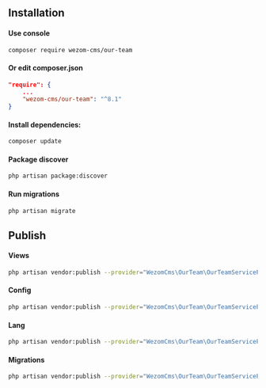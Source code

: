 ## Installation

#### Use console
```bash
composer require wezom-cms/our-team
```
#### Or edit composer.json
```json
"require": {
    ...
    "wezom-cms/our-team": "^8.1"
}
```
#### Install dependencies:
```bash
composer update
```
#### Package discover
```bash
php artisan package:discover
```
#### Run migrations
```bash
php artisan migrate
```

## Publish
#### Views
```bash
php artisan vendor:publish --provider="WezomCms\OurTeam\OurTeamServiceProvider" --tag="views"
```
#### Config
```bash
php artisan vendor:publish --provider="WezomCms\OurTeam\OurTeamServiceProvider" --tag="config"
```
#### Lang
```bash
php artisan vendor:publish --provider="WezomCms\OurTeam\OurTeamServiceProvider" --tag="lang"
```
#### Migrations
```bash
php artisan vendor:publish --provider="WezomCms\OurTeam\OurTeamServiceProvider" --tag="migrations"
```
